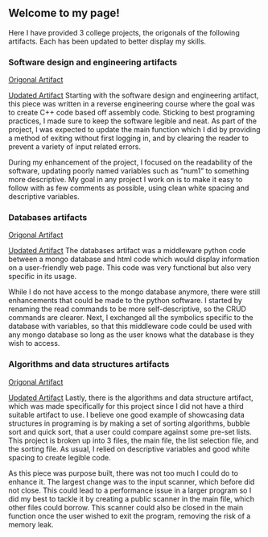 ## Welcome to my page!
Here I have provided 3 college projects, the origonals of the following artifacts. Each has been updated to better display my skills.

### Software design and engineering artifacts
[Origonal Artifact](https://github.com/William-Haskins/William-Haskins/blob/main/(SOFTWARE%20DESIGN%20AND%20ENGINEERING)CS_410_7_2.cpp)

[Updated Artifact](https://github.com/William-Haskins/William-Haskins/blob/main/(UPDATED%20SOFTWARE%20DESIGN%20AND%20ENGINEERING)%20CS_410.cpp)
Starting with the software design and engineering artifact, this piece was written in a reverse engineering course where the goal was to create C++ code based off assembly code. Sticking to best programing practices, I made sure to keep the software legible and neat. As part of the project, I was expected to update the main function which I did by providing a method of exiting without first logging in, and by clearing the reader to prevent a variety of input related errors. 

During my enhancement of the project, I focused on the readability of the software, updating poorly named variables such as “num1” to something more descriptive. My goal in any project I work on is to make it easy to follow with as few comments as possible, using clean white spacing and descriptive variables. 

### Databases artifacts
[Origonal Artifact](https://github.com/William-Haskins/William-Haskins/blob/main/(DATABASES)%20mongocrud.py)

[Updated Artifact](https://github.com/William-Haskins/William-Haskins/blob/main/(UPDATED%20DATABASES)%20mongocrud.py)
The databases artifact was a middleware python code between a mongo database and html code which would display information on a user-friendly web page.  This code was very functional but also very specific in its usage. 

While I do not have access to the mongo database anymore, there were still enhancements that could be made to the python software. I started by renaming the read commands to be more self-descriptive, so the CRUD commands are clearer. Next, I exchanged all the symbolics specific to the database with variables, so that this middleware code could be used with any mongo database so long as the user knows what the database is they wish to access. 

### Algorithms and data structures artifacts
[Origonal Artifact](https://github.com/William-Haskins/William-Haskins/tree/main/(ALGORITHMS%20AND%20DATA%20STRUCTURES))

[Updated Artifact](https://github.com/William-Haskins/William-Haskins/tree/main/(UPDATED%20ALGORITHMS%20AND%20DATA%20STRUCTURES))
Lastly, there is the algorithms and data structure artifact, which was made specifically for this project since I did not have a third suitable artifact to use. I believe one good example of showcasing data structures in programing is by making a set of sorting algorithms, bubble sort and quick sort, that a user could compare against some pre-set lists.  This project is broken up into 3 files, the main file, the list selection file, and the sorting file. As usual, I relied on descriptive variables and good white spacing to create legible code. 

As this piece was purpose built, there was not too much I could do to enhance it. The largest change was to the input scanner, which before did not close. This could lead to a performance issue in a larger program so I did my best to tackle it by creating a public scanner in the main file, which other files could borrow. This scanner could also be closed in the main function once the user wished to exit the program, removing the risk of a memory leak. 

